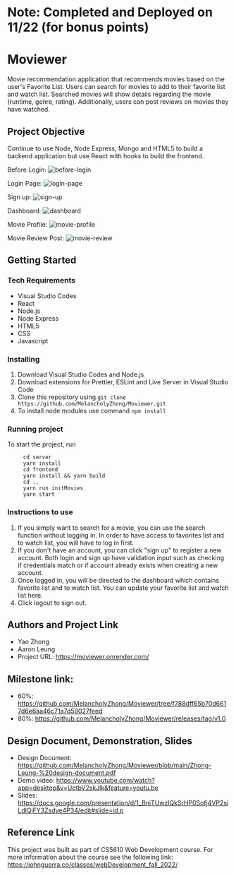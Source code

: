 # Note: Completed and Deployed on 11/22 (for bonus points)
# Moviewer

Movie recommendation application that recommends movies based on the user's Favorite List. Users can search for movies to add to their favorite list and watch list. Searched movies will show details regarding the movie (runtime, genre, rating). Additionally, users can post reviews on movies they have watched.

## Project Objective

Continue to use Node, Node Express, Mongo and HTML5 to build a backend application but use React with hooks to build the frontend.

Before Login:
![before-login](https://user-images.githubusercontent.com/97815716/203131365-59c43d0e-d8e6-4cf7-bd6a-a293d9673480.png)

Login Page:
![login-page](https://user-images.githubusercontent.com/97815716/203131538-ebf26e60-f527-4a3a-91f1-af8029439a73.png)

Sign up:
![sign-up](https://user-images.githubusercontent.com/97815716/203132497-5987515e-31c0-4569-91fd-948178311069.png)

Dashboard:
![dashboard](https://user-images.githubusercontent.com/97815716/203275926-ded885c8-1733-4f0e-8492-fc49b6e9041d.png)

Movie Profile:
![movie-profile](https://user-images.githubusercontent.com/97815716/203132047-d646d465-05a8-4a34-8178-60feb19c6859.png)

Movie Review Post:
![movie-review](https://user-images.githubusercontent.com/97815716/203132162-6e341736-65e5-4a5e-bf09-b485e36137aa.png)

## Getting Started

### Tech Requirements

- Visual Studio Codes
- React
- Node.js
- Node Express
- HTML5
- CSS
- Javascript

### Installing

1. Download Visual Studio Codes and Node.js
2. Download extensions for Prettier, ESLint and Live Server in Visual Studio Code
3. Clone this repository using `git clone https://github.com/MelancholyZhong/Moviewer.git`
4. To install node modules use command `npm install`

### Running project

To start the project, run

```
     cd server
     yarn install
     cd frontend
     yarn install && yarn build
     cd ..
     yarn run initMovies
     yarn start
```

### Instructions to use

1. If you simply want to search for a movie, you can use the search function without logging in. In order to have access to favorites list and to watch list, you will have to log in first.
2. If you don't have an account, you can click "sign up" to register a new account. Both login and sign up have validation input such as checking if credentials match or if account already exists when creating a new account.
3. Once logged in, you will be directed to the dashboard which contains favorite list and to watch list. You can update your favorite list and watch list here.
4. Click logout to sign out.

## Authors and Project Link

- Yao Zhong
- Aaron Leung
- Project URL: https://moviewer.onrender.com/

## Milestone link:

- 60%: https://github.com/MelancholyZhong/Moviewer/tree/f788dff65b70d6617d6e6aa46c71a7d59027feed
- 80%: https://github.com/MelancholyZhong/Moviewer/releases/tag/v1.0


## Design Document, Demonstration, Slides

- Design Document: https://github.com/MelancholyZhong/Moviewer/blob/main/Zhong-Leung-%20design-document.pdf
- Demo video: https://www.youtube.com/watch?app=desktop&v=UqtbV2skJlk&feature=youtu.be
- Slides: https://docs.google.com/presentation/d/1_BniTUwzlQkSrHP0Sofj4VP2siLdlQjFY3Zsdye4P34/edit#slide=id.p

## Reference Link

This project was built as part of CS5610 Web Development course. For more information about the course see the following link:
https://johnguerra.co/classes/webDevelopment_fall_2022/
